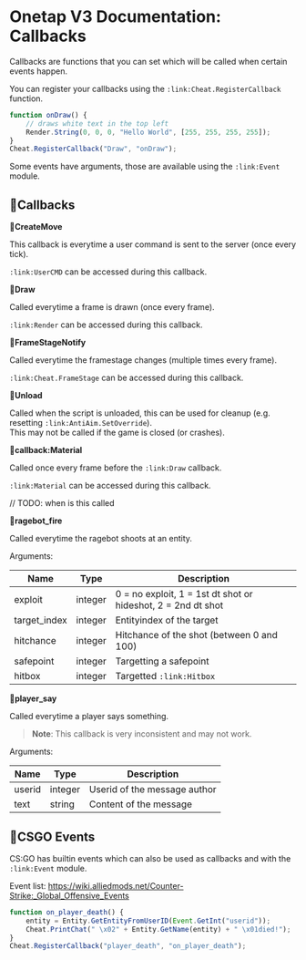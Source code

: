 
# Onetap V3 Documentation: Callbacks

Callbacks are functions that you can set which will be called when certain events happen.

You can register your callbacks using the `:link:Cheat.RegisterCallback` function.

```js
function onDraw() {
    // draws white text in the top left
    Render.String(0, 0, 0, "Hello World", [255, 255, 255, 255]);
}
Cheat.RegisterCallback("Draw", "onDraw");
```

Some events have arguments, those are available using the `:link:Event` module.


## **:link:Callbacks**

**:link:CreateMove**

This callback is everytime a user command is sent to the server (once every tick).

`:link:UserCMD` can be accessed during this callback.

**:link:Draw**

Called everytime a frame is drawn (once every frame).

`:link:Render` can be accessed during this callback.

**:link:FrameStageNotify**

Called everytime the framestage changes (multiple times every frame).

`:link:Cheat.FrameStage` can be accessed during this callback.

**:link:Unload**

Called when the script is unloaded, this can be used for cleanup (e.g. resetting `:link:AntiAim.SetOverride`).  
This may not be called if the game is closed (or crashes).

**:link:callback:Material**

Called once every frame before the `:link:Draw` callback.

`:link:Material` can be accessed during this callback.

// TODO: when is this called

**:link:ragebot_fire**

Called everytime the ragebot shoots at an entity.

Arguments:

|  Name          |  Type     |  Description                                                   |
| -------------- | --------- | -------------------------------------------------------------- |
|  exploit       |  integer  |  0 = no exploit, 1 = 1st dt shot or hideshot, 2 = 2nd dt shot  |
|  target_index  |  integer  |  Entityindex of the target                                     |
|  hitchance     |  integer  |  Hitchance of the shot  (between 0 and 100)                    |
|  safepoint     |  integer  |  Targetting a safepoint                                        |
|  hitbox        |  integer  |  Targetted `:link:Hitbox`                                      |

**:link:player_say**

Called everytime a player says something.

> **Note**: This callback is very inconsistent and may not work.

Arguments:

|  Name    |  Type     |  Description                   |
| -------- | --------- | ------------------------------ |
|  userid  |  integer  |  Userid of the message author  |
|  text    |  string   |  Content of the message        |

## **:link:CSGO Events**

CS:GO has builtin events which can also be used as callbacks and with the `:link:Event` module.

Event list: https://wiki.alliedmods.net/Counter-Strike:_Global_Offensive_Events

```js
function on_player_death() {
    entity = Entity.GetEntityFromUserID(Event.GetInt("userid"));
    Cheat.PrintChat(" \x02" + Entity.GetName(entity) + " \x01died!");
}
Cheat.RegisterCallback("player_death", "on_player_death");
```

